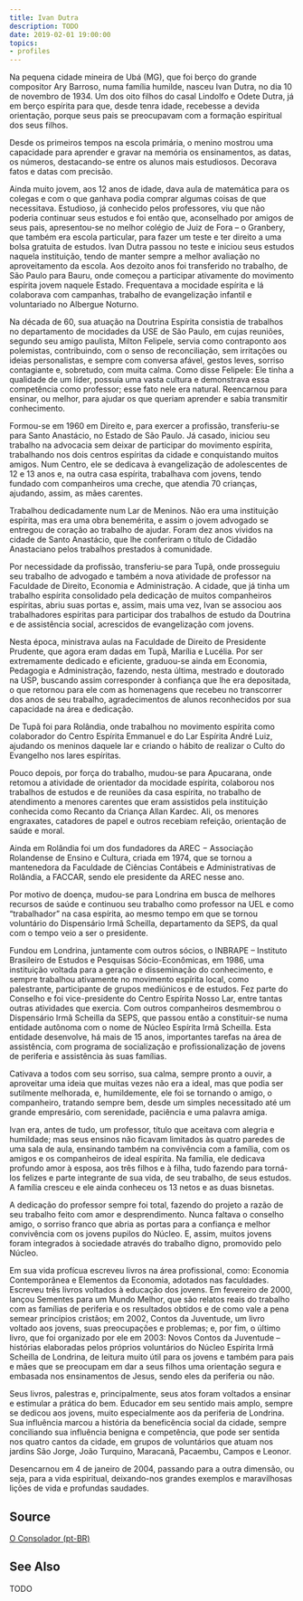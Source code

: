 ```yaml
---
title: Ivan Dutra
description: TODO
date: 2019-02-01 19:00:00
topics: 
- profiles
---
```



Na pequena cidade mineira de Ubá (MG), que foi berço do grande compositor Ary Barroso, numa família humilde, nasceu Ivan Dutra, no dia 10 de novembro de 1934. Um dos oito filhos do casal Lindolfo e Odete Dutra, já em berço espírita para que, desde tenra idade, recebesse a devida orientação, porque seus pais se preocupavam com a formação espiritual dos seus filhos.

Desde os primeiros tempos na escola primária, o menino mostrou uma capacidade para aprender e gravar na memória os ensinamentos, as datas, os números, destacando-se entre os alunos mais estudiosos. Decorava fatos e datas com precisão.

Ainda muito jovem, aos 12 anos de idade, dava aula de matemática para os colegas e com o que ganhava podia comprar algumas coisas de que necessitava. Estudioso, já conhecido pelos professores, viu que não poderia continuar seus estudos e foi então que, aconselhado por amigos de seus pais, apresentou-se no melhor colégio de Juiz de Fora – o Granbery, que também era escola particular, para fazer um teste e ter direito a uma bolsa gratuita de estudos. Ivan Dutra passou no teste e iniciou seus estudos naquela instituição, tendo de manter sempre a melhor avaliação no aproveitamento da escola.
Aos dezoito anos foi transferido no trabalho, de São Paulo para Bauru, onde começou a participar ativamente do movimento espírita jovem naquele Estado. Frequentava a mocidade espírita e lá colaborava com campanhas, trabalho de evangelização infantil e voluntariado no Albergue Noturno.

Na década de 60, sua atuação na Doutrina Espírita consistia de trabalhos no departamento de mocidades da USE de São Paulo, em cujas reuniões, segundo seu amigo paulista, Milton Felipele, servia como contraponto aos polemistas, contribuindo, com o senso de reconciliação, sem irritações ou ideias personalistas, e sempre com conversa afável, gestos leves, sorriso contagiante e, sobretudo, com muita calma. Como disse Felipele: Ele tinha a qualidade de um líder, possuía uma vasta cultura e demonstrava essa competência como professor; esse fato nele era natural. Reencarnou para ensinar, ou melhor, para ajudar os que queriam aprender e sabia transmitir conhecimento.

Formou-se em 1960 em Direito e, para exercer a profissão, transferiu-se para Santo Anastácio, no Estado de São Paulo. Já casado, iniciou seu trabalho na advocacia sem deixar de participar do movimento espírita, trabalhando nos dois centros espíritas da cidade e conquistando muitos amigos. Num Centro, ele se dedicava à evangelização de adolescentes de 12 e 13 anos e, na outra casa espírita, trabalhava com jovens, tendo fundado com companheiros uma creche, que atendia 70 crianças, ajudando, assim, as mães carentes.

Trabalhou dedicadamente num Lar de Meninos. Não era uma instituição espírita, mas era uma obra benemérita, e assim o jovem advogado se entregou de coração ao trabalho de ajudar. Foram dez anos vividos na cidade de Santo Anastácio, que lhe conferiram o título de Cidadão Anastaciano pelos trabalhos prestados à comunidade.

Por necessidade da profissão, transferiu-se para Tupã, onde prosseguiu seu trabalho de advogado e também a nova atividade de professor na Faculdade de Direito, Economia e Administração. A cidade, que já tinha um trabalho espírita consolidado pela dedicação de muitos companheiros espíritas, abriu suas portas e, assim, mais uma vez, Ivan se associou aos trabalhadores espíritas para participar dos trabalhos de estudo da Doutrina e de assistência social, acrescidos de evangelização com jovens.

Nesta época, ministrava aulas na Faculdade de Direito de Presidente Prudente, que agora eram dadas em Tupã, Marília e Lucélia. Por ser extremamente dedicado e eficiente, graduou-se ainda em Economia, Pedagogia e Administração, fazendo, nesta última, mestrado e doutorado na USP, buscando assim corresponder à confiança que lhe era depositada, o que retornou para ele com as homenagens que recebeu no transcorrer dos anos de seu trabalho, agradecimentos de alunos reconhecidos por sua capacidade na área e dedicação.

De Tupã foi para Rolândia, onde trabalhou no movimento espírita como colaborador do Centro Espírita Emmanuel e do Lar Espírita André Luiz, ajudando os meninos daquele lar e criando o hábito de realizar o Culto do Evangelho nos lares espíritas.

Pouco depois, por força do trabalho, mudou-se para Apucarana, onde retomou a atividade de orientador da mocidade espírita, colaborou nos trabalhos de estudos e de reuniões da casa espírita, no trabalho de atendimento a menores carentes que eram assistidos pela instituição conhecida como Recanto da Criança Allan Kardec. Ali, os menores engraxates, catadores de papel e outros recebiam refeição, orientação de saúde e moral.

Ainda em Rolândia foi um dos fundadores da AREC − Associação Rolandense de Ensino e Cultura, criada em 1974, que se tornou a mantenedora da Faculdade de Ciências Contábeis e Administrativas de Rolândia, a FACCAR, sendo ele presidente da AREC nesse ano.

Por motivo de doença, mudou-se para Londrina em busca de melhores recursos de saúde e continuou seu trabalho como professor na UEL e como “trabalhador” na casa espírita, ao mesmo tempo em que se tornou voluntário do Dispensário Irmã Scheilla, departamento da SEPS, da qual com o tempo veio a ser o presidente.

Fundou em Londrina, juntamente com outros sócios, o INBRAPE – Instituto Brasileiro de Estudos e Pesquisas Sócio-Econômicas, em 1986, uma instituição voltada para a geração e disseminação do conhecimento, e sempre trabalhou ativamente no movimento espírita local, como palestrante, participante de grupos mediúnicos e de estudos. Fez parte do Conselho e foi vice-presidente do Centro Espírita Nosso Lar, entre tantas outras atividades que exercia.
Com outros companheiros desmembrou o Dispensário Irmã Scheilla da SEPS, que passou então a constituir-se numa entidade autônoma com o nome de Núcleo Espírita Irmã Scheilla. Esta entidade desenvolve, há mais de 15 anos, importantes tarefas na área de assistência, com programa de socialização e profissionalização de jovens de periferia e assistência às suas famílias.

Cativava a todos com seu sorriso, sua calma, sempre pronto a ouvir, a aproveitar uma ideia que muitas vezes não era a ideal, mas que podia ser sutilmente melhorada, e, humildemente, ele foi se tornando o amigo, o companheiro, tratando sempre bem, desde um simples necessitado até um grande empresário, com serenidade, paciência e uma palavra amiga.

Ivan era, antes de tudo, um professor, título que aceitava com alegria e humildade; mas seus ensinos não ficavam limitados às quatro paredes de uma sala de aula, ensinando também na convivência com a família, com os amigos e os companheiros de ideal espírita. Na família, ele dedicava profundo amor à esposa, aos três filhos e à filha, tudo fazendo para torná-los felizes e parte integrante de sua vida, de seu trabalho, de seus estudos. A família cresceu e ele ainda conheceu os 13 netos e as duas bisnetas.

A dedicação do professor sempre foi total, fazendo do projeto a razão de seu trabalho feito com amor e desprendimento. Nunca faltava o conselho amigo, o sorriso franco que abria as portas para a confiança e melhor convivência com os jovens pupilos do Núcleo. E, assim, muitos jovens foram integrados à sociedade através do trabalho digno, promovido pelo Núcleo.

Em sua vida profícua escreveu livros na área profissional, como: Economia Contemporânea e Elementos da Economia, adotados nas faculdades. Escreveu três livros voltados à educação dos jovens. Em fevereiro de 2000, lançou Sementes para um Mundo Melhor, que são relatos reais do trabalho com as famílias de periferia e os resultados obtidos e de como vale a pena semear princípios cristãos; em 2002, Contos da Juventude, um livro voltado aos jovens, suas preocupações e problemas; e, por fim, o último livro, que foi organizado por ele em 2003: Novos Contos da Juventude – histórias elaboradas pelos próprios voluntários do Núcleo Espírita Irmã Scheilla de Londrina, de leitura muito útil para os jovens e também para pais e mães que se preocupam em dar a seus filhos uma orientação segura e embasada nos ensinamentos de Jesus, sendo eles da periferia ou não.

Seus livros, palestras e, principalmente, seus atos foram voltados a ensinar e estimular a prática do bem. Educador em seu sentido mais amplo, sempre se dedicou aos jovens, muito especialmente aos da periferia de Londrina. Sua influência marcou a história da beneficência social da cidade, sempre conciliando sua influência benigna e competência, que pode ser sentida nos quatro cantos da cidade, em grupos de voluntários que atuam nos jardins São Jorge, João Turquino, Maracanã, Pacaembu, Campos e Leonor.

Desencarnou em 4 de janeiro de 2004, passando para a outra dimensão, ou seja, para a vida espiritual, deixando-nos grandes exemplos e maravilhosas lições de vida e profundas saudades.  


## Source
[O Consolador (pt-BR)](http://www.oconsolador.com.br/linkfixo/biografias/linsdevasconcellos.html)

## See Also
TODO


